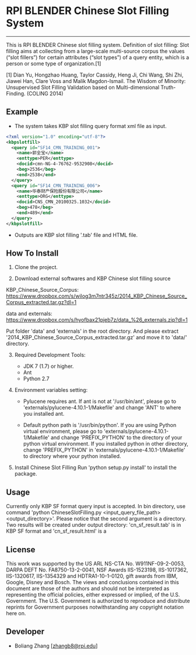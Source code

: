 # RPI BLENDER Chinese Slot Filling System
---------------------------

This is RPI BLENDER Chinese slot filling system. Definition of slot filling: Slot filling aims at collecting from a large-scale multi-source corpus the values (“slot fillers”) for certain attributes (“slot types”) of a query entity, which is a person or some type of organization.[1]

[1] Dian Yu, Hongzhao Huang, Taylor Cassidy, Heng Ji, Chi Wang, Shi Zhi, Jiawei Han, Clare Voss and Malik Magdon-Ismail. The Wisdom of Minority: Unsupervised Slot Filling Validation based on Multi-dimensional Truth-Finding. (COLING 2014)

## Example
* The system takes KBP slot filling query format xml file as input.
```xml
<?xml version="1.0" encoding="utf-8"?>
<kbpslotfill>
  <query id="SF14_CMN_TRAINING_001">
    <name>郭全宝</name>
    <enttype>PER</enttype>
    <docid>cmn-NG-4-76762-9532908</docid>
    <beg>2536</beg>
    <end>2538</end>
  </query>
  <query id="SF14_CMN_TRAINING_006">
    <name>华泰财产保险股份有限公司</name>
    <enttype>ORG</enttype>
    <docid>CNS_CMN_20100325.1032</docid>
    <beg>478</beg>
    <end>489</end>
  </query>
</kbpslotfill>
```
* Outputs are KBP slot filling '.tab' file and HTML file.

## How To Install
1. Clone the project.

2. Download external softwares and KBP Chinese slot filling source 

  KBP_Chinese_Source_Corpus: https://www.dropbox.com/s/wilog3m7ntr345z/2014_KBP_Chinese_Source_Corpus_extracted.tar.gz?dl=1

  data and externals: https://www.dropbox.com/s/hyofbax21pjeb7z/data_%26_externals.zip?dl=1

  Put folder 'data' and 'externals' in the root directory. And please extract '2014_KBP_Chinese_Source_Corpus_extracted.tar.gz' and move it to 'data/' directory.

3. Required Development Tools:  

   * JDK 7 (1.7) or higher.  
   * Ant  
   * Python 2.7

4. Environment variables setting:  

	* Pylucene requires ant. If ant is not at '/usr/bin/ant', please go to 'externals/pylucene-4.10.1-1/Makefile' and change 'ANT' to where you installed ant.  

	* Default python path is '/usr/bin/python'. If you are using Python virtual environment, please go to 'externals/pylucene-4.10.1-1/Makefile' and change 'PREFIX_PYTHON' to the directory of your python virtual environment. If you installed python in other directory, change 'PREFIX_PYTHON' in 'externals/pylucene-4.10.1-1/Makefile' to directory where your python installed.

5. Install Chinese Slot Filling
Run 'python setup.py install' to install the package.

## Usage
Currently only KBP SF format query input is accepted.
In bin directory, use command 'python ChineseSlotFilling.py <input_query_file_path> <output_directory>'. Please notice that the second argument is a directory. Two results will be created under output directory: 'cn_sf_result.tab' is in KBP SF format and 'cn_sf_result.html' is a 




## License

This work was supported by the US ARL  NS-CTA  No.  W911NF-09-2-0053,  DARPA DEFT No. FA8750-13-2-0041, NSF Awards IIS-1523198,  IIS-1017362, IIS-1320617, IIS-1354329 and  HDTRA1-10-1-0120, gift awards from IBM,  Google,  Disney  and  Bosch.  The  views  and conclusions contained in this document are those of the  authors  and  should  not  be  interpreted  as  representing  the  official  policies,  either  expressed  or implied,  of  the  U.S.  Government.   The  U.S. Government  is  authorized  to  reproduce  and  distribute reprints  for  Government  purposes  notwithstanding any copyright notation here on.

## Developer
   * Boliang Zhang [zhangb8@rpi.edu]